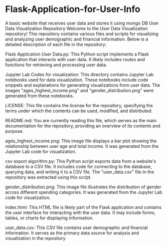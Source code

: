 # Flask-Application-for-User-Info
A basic website that receives user data and stores it using mongo DB
User Data Visualization Repository
Welcome to the User Data Visualization repository! This repository contains various files and scripts for visualizing and analyzing user demographic and financial information. Below is a detailed description of each file in the repository:

Flask Application User Data.py: This Python script implements a Flask application that interacts with user data. It likely includes routes and functions for retrieving and processing user data.

Jupyter Lab Codes for visualization: This directory contains Jupyter Lab notebooks used for data visualization. These notebooks include code snippets and explanations for generating visualizations from user data. The images "ages_highest_income.png" and "gender_distribution.png" were generated from these notebooks.

LICENSE: This file contains the license for the repository, specifying the terms under which the contents can be used, modified, and distributed.

README.md: You are currently reading this file, which serves as the main documentation for the repository, providing an overview of its contents and purpose.

ages_highest_income.png: This image file displays a bar plot showing the relationship between user age and total income. It was generated from the Jupyter Lab code for visualization.

csv export algorithm.py: This Python script exports data from a website's database to a CSV file. It includes code for connecting to the database, querying data, and writing it to a CSV file. The "user_data.csv" file in the repository was extracted using this script.

gender_distribution.png: This image file illustrates the distribution of gender across different spending categories. It was generated from the Jupyter Lab code for visualization.

index.html: This HTML file is likely part of the Flask application and contains the user interface for interacting with the user data. It may include forms, tables, or charts for displaying information.

user_data.csv: This CSV file contains user demographic and financial information. It serves as the primary data source for analysis and visualization in the repository
